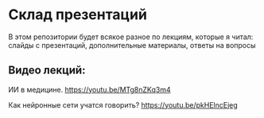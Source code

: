 # Склад презентаций
В этом репозитории будет всякое разное по лекциям, которые я читал: слайды с презентаций, дополнительные материалы, ответы на вопросы

## Видео лекций:

ИИ в медицине. https://youtu.be/MTg8nZKq3m4

Как нейронные сети учатся говорить? https://youtu.be/pkHElncEjeg
